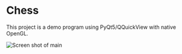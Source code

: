 # Chess

This project is a demo program using PyQt5/QQuickView with native OpenGL.

![Screen shot of main](https://github.com/kunlin596/Chess/blob/master/screen_shots/Screenshot1.png)
